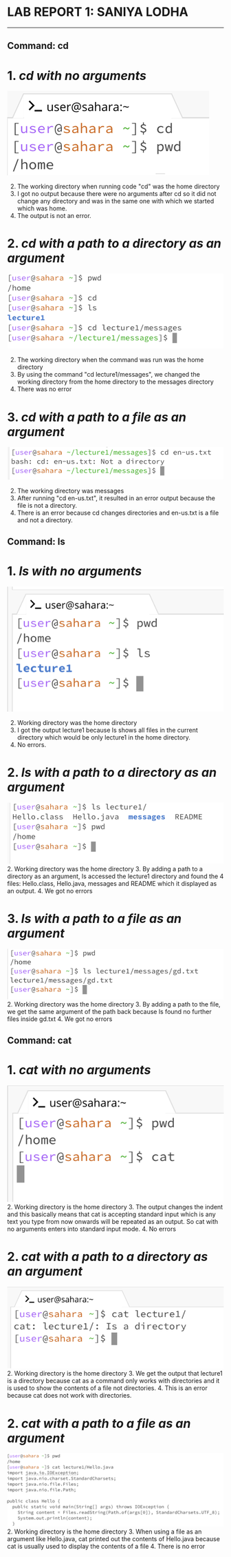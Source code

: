 # LAB REPORT 1: SANIYA LODHA
***
## Command: cd
# 1. *cd with no arguments*

![Screenshot](cd_1.png)

2. The working directory when running code "cd" was the home directory
3. I got no output because there were no arguments after cd so it did not change any directory and was in the same one with which we started which was home.
4. The output is not an error.

# 2. *cd with a path to a directory as an argument*
![Screenshot](cd_2.png)

2. The working directory when the command was run was the home directory
3. By using the command "cd lecture1/messages", we changed the working directory from the home directory to the messages directory
4. There was no error

# 3. *cd with a path to a file as an argument*
![Screenshot](cd_3.png)

2. The working directory was messages
3. After running "cd en-us.txt", it resulted in an error output because the file is not a directory.
4. There is an error because cd changes directories and en-us.txt is a file and not a directory.

## Command: ls
# 1. *ls with no arguments*
![Screenshot](ls_1.png)

2. Working directory was the home directory
3. I got the output lecture1 because ls shows all files in the current directory which would be only lecture1 in the home directory.
4. No errors.

# 2. *ls with a path to a directory as an argument*
![Screenshot](ls_2.png)
2. Working directory was the home directory
3. By adding a path to a directory as an argument, ls accessed the lecture1 directory and found the 4 files: Hello.class, Hello.java, messages and README which it displayed as an output.
4. We got no errors

# 3. *ls with a path to a file as an argument*
![Screenshot](ls_3.png)
2. Working directory was the home directory
3. By adding a path to the file, we get the same argument of the path back because ls found no further files inside gd.txt
4. We got no errors

## Command: cat
# 1. *cat with no arguments*
![Screenshot](cat_1.png)
2. Working directory is the home directory
3. The output changes the indent and this basically means that cat is accepting standard input which is any text you type from now onwards will be repeated as an output. So cat with no arguments enters into standard input mode.
4. No errors

# 2. *cat with a path to a directory as an argument*
![Screenshot](cat_2.png)
2. Working directory is the home directory
3. We get the output that lecture1 is a directory because cat as a command only works with directories and it is used to show the contents of a file not directories.
4. This is an error because cat does not work with directories.

# 2. *cat with a path to a file as an argument*
![Screenshot](cat_3.png)
2. Working directory is the home directory
3. When using a file as an argument like Hello.java, cat printed out the contents of Hello.java because cat is usually used to display the contents of a file
4. There is no error



